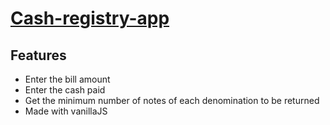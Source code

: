 # [Cash-registry-app](https://mycashmanager.netlify.app/)
## Features

* Enter the bill amount
* Enter the cash paid
* Get the minimum number of notes of each denomination to be returned
* Made with vanillaJS

